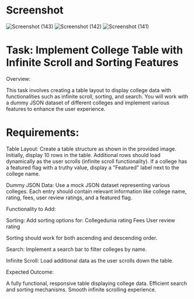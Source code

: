 # Screenshot
![Screenshot (143)](https://github.com/user-attachments/assets/3b513782-c290-49f7-b5ec-173a91a9edd9)
![Screenshot (142)](https://github.com/user-attachments/assets/8f25d6a2-36d4-46a6-b82c-41154e29f491)
![Screenshot (141)](https://github.com/user-attachments/assets/d3a86104-c0e8-4393-82ef-7b0e7fa5a137)



# Task: Implement College Table with Infinite Scroll and Sorting Features
Overview:

This task involves creating a table layout to display college data with functionalities such as infinite scroll, sorting, and search. You will work with a dummy JSON dataset of different colleges and implement various features to enhance the user experience.
# Requirements:

  Table Layout: Create a table structure as shown in the provided image.
        Initially, display 10 rows in the table.
        Additional rows should load dynamically as the user scrolls (infinite scroll functionality).
        If a college has a featured flag with a truthy value, display a "Featured" label next to the college name.

  Dummy JSON Data: Use a mock JSON dataset representing various colleges. Each entry should contain relevant information like college name, rating, fees, user review ratings, and a featured flag.

   Functionality to Add:

  Sorting: Add sorting options for:
            Collegedunia rating
            Fees
            User review rating

  Sorting should work for both ascending and descending order.

  Search: Implement a search bar to filter colleges by name.

  Infinite Scroll: Load additional data as the user scrolls down the table.

Expected Outcome:

  A fully functional, responsive table displaying college data.
    Efficient search and sorting mechanisms.
    Smooth infinite scrolling experience.
